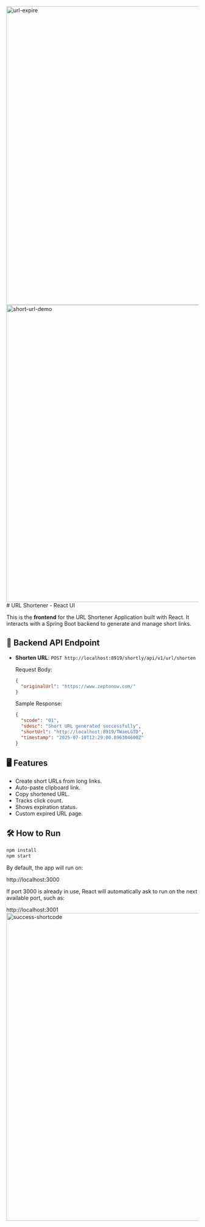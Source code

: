 <img width="1493" height="782" alt="url-expire" src="https://github.com/user-attachments/assets/bae71764-ec72-41e2-bf83-8308237e412f" />
<img width="1536" height="778" alt="short-url-demo" src="https://github.com/user-attachments/assets/6594fec0-16e0-47e8-a6b1-fa894842169d" />
# URL Shortener - React UI

This is the **frontend** for the URL Shortener Application built with React. It interacts with a Spring Boot backend to generate and manage short links.

## 🔗 Backend API Endpoint

- **Shorten URL**: `POST http://localhost:8919/shortly/api/v1/url/shorten`

  Request Body:
  ```json
  {
    "originalUrl": "https://www.zeptonow.com/"
  }
  ```

  Sample Response:
  ```json
  {
    "scode": "01",
    "sdesc": "Short URL generated successfully",
    "shortUrl": "http://localhost:8919/TWaeLGTD",
    "timestamp": "2025-07-10T12:29:00.896304600Z"
  }
  ```

## 🖥️ Features

- Create short URLs from long links.
- Auto-paste clipboard link.
- Copy shortened URL.
- Tracks click count.
- Shows expiration status.
- Custom expired URL page.

## 🛠️ How to Run

```bash
npm install
npm start
```

By default, the app will run on:

http://localhost:3000

If port 3000 is already in use, React will automatically ask to run on the next available port, such as:

http://localhost:3001
<img width="1508" height="806" alt="success-shortcode" src="https://github.com/user-attachments/assets/231b0682-5fa0-46d7-b530-75a6b8745cef" />
